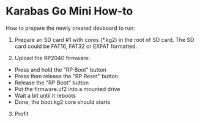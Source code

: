 # Karabas Go Mini How-to

How to prepare the newly created devboard to run:

1. Prepare an SD card #1 with cores (*.kg2) in the root of SD card. The SD card could be FAT16, FAT32 or EXFAT formatted.

2. Upload the RP2040 firmware:

- Press and hold the "RP Boot" button
- Press then release the "RP Reset" button
- Release the "RP Boot" button
- Put the firmware.uf2 into a mounted drive
- Wait a bit until it reboots
- Done, the boot.kg2 core should starts

3. Profit

